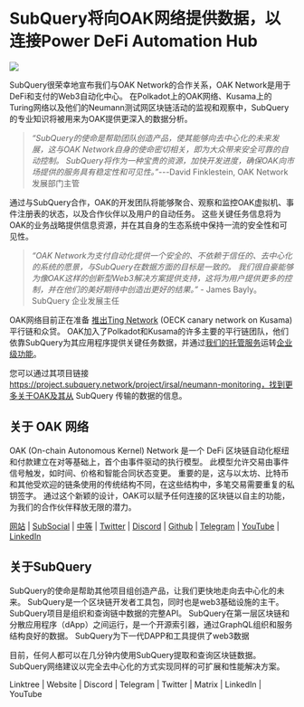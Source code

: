 # SubQuery将向OAK网络提供数据，以连接Power DeFi Automation Hub

![](https://miro.medium.com/max/1400/0*R-MluHyL9bHAEboa)

SubQuery很荣幸地宣布我们与OAK Network的合作关系，OAK Network是用于DeFi和支付的Web3自动化中心。 在Polkadot上的OAK网络、Kusama上的Turing网络以及他们的Neumann测试网区块链活动的监视和观察中，SubQuery的专业知识将被用来为OAK提供更深入的数据分析。

> _“SubQuery的使命是帮助团队创造产品，使其能够向去中心化的未来发展，这与OAK Network自身的使命密切相关，即为大众带来安全可靠的自动控制。 SubQuery将作为一种宝贵的资源，加快开发进度，确保OAK向市场提供的服务具有稳定性和可见性。”_---David Finklestein, OAK Network发展部门主管

通过与SubQuery合作，OAK的开发团队将能够聚合、观察和监控OAK虚拟机、事件注册表的状态，以及合作伙伴以及用户的自动任务。 这些关键任务信息将为OAK的业务战略提供信息资源，并在其自身的生态系统中保持一流的安全性和可见性。

> _“OAK Network为支付自动化提供一个安全的、不依赖于信任的、去中心化的系统的愿景，与SubQuery在数据方面的目标是一致的。 我们很自豪能够为像OAK这样的创新型Web3解决方案提供支持，这将为用户提供更多的控制，并在他们的美好期待中创造出更好的结果。”_ - James Bayly。 SubQuery 企业发展主任

OAK网络目前正在准备 [推出Ting Network](https://oak.tech/turing/crowdloan/) (OECK canary network on Kusama) 平行链和众贷。 OAK加入了Polkadot和Kusama的许多主要的平行链团队，他们依靠SubQuery为其应用程序提供关键任务数据，并通过[我们的托管服务](https://project.subquery.network/)运转[企业级功能](../blogs/20211228-enterprise-hosted.md)。

您可以通过其项目链接 https://project.subquery.network/project/irsal/neumann-monitoring，找到更多关于OAK及其从 SubQuery 传输的数据的信息。

## 关于 OAK 网络

OAK (On-chain Autonomous Kernel) Network 是一个 DeFi 区块链自动化枢纽和付款建立在对等基础上，首个由事件驱动的执行模型。 此模型允许交易由事件信号触发，如时间、价格和智能合同状态变更。 重要的是，这与以太坊、比特币和其他受欢迎的链条使用的传统结构不同，在这些结构中，多笔交易需要重复的私钥签字。 通过这个新颖的设计，OAK可以赋予任何连接的区块链以自主的功能，为我们的合作伙伴释放无限的潜力。

[网站](https://oak.tech/) | [SubSocial](https://app.subsocial.network/6109) | [中等](https://medium.com/oak-blockchain) | [Twitter](https://twitter.com/oak_network) | [Discord](https://discord.gg/7W9UDvsbwh) | [Github](https://github.com/OAK-Foundation/) | [Telegram](https://t.me/OAK_Announcements) | [YouTube](https://www.youtube.com/channel/UCSEu57BfQQpAfgDixfBnaNg) | [LinkedIn](https://www.linkedin.com/company/oak-blockchain/)

## 关于SubQuery

SubQuery的使命是帮助其他项目组创造产品，让我们更快地走向去中心化的未来。 SubQuery是一个区块链开发者工具包，同时也是web3基础设施的主干。 SubQuery项目是组织和查询链中数据的完整API。 SubQuery在第一层区块链和分散应用程序（dApp）之间运行，是一个开源索引器，通过GraphQL组织和服务结构良好的数据。 SubQuery为下一代DAPP和工具提供了web3数据

目前，任何人都可以在几分钟内使用SubQuery提取和查询区块链数据。 SubQuery网络建议以完全去中心化的方式实现同样的可扩展和性能解决方案。

Linktree | Website | Discord | Telegram | Twitter | Matrix | LinkedIn | YouTube
